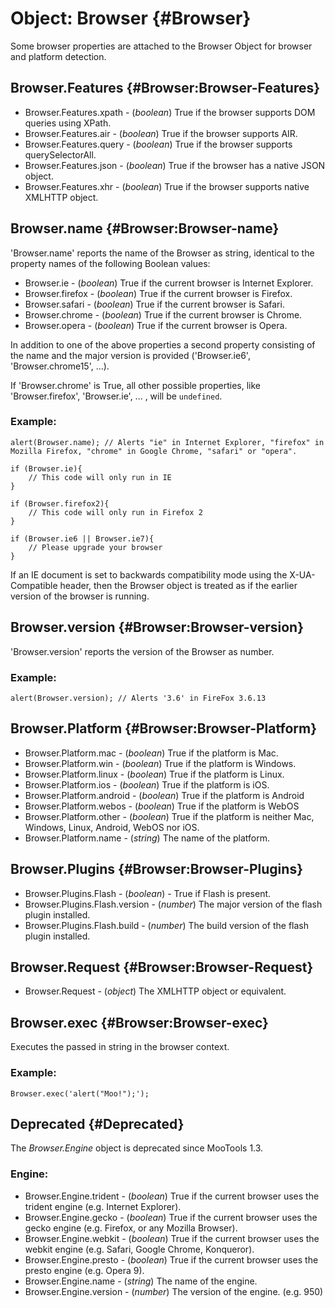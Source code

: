 Object: Browser {#Browser}
==========================

Some browser properties are attached to the Browser Object for browser and platform detection.

Browser.Features {#Browser:Browser-Features}
--------------------------------------------

* Browser.Features.xpath - (*boolean*) True if the browser supports DOM queries using XPath.
* Browser.Features.air - (*boolean*)  True if the browser supports AIR.
* Browser.Features.query - (*boolean*) True if the browser supports querySelectorAll.
* Browser.Features.json - (*boolean*) True if the browser has a native JSON object.
* Browser.Features.xhr - (*boolean*) True if the browser supports native XMLHTTP object.

Browser.name {#Browser:Browser-name}
------------------------------------

'Browser.name' reports the name of the Browser as string, identical to the property names of the following Boolean values:

* Browser.ie - (*boolean*) True if the current browser is Internet Explorer.
* Browser.firefox - (*boolean*) True if the current browser is Firefox.
* Browser.safari - (*boolean*) True if the current browser is Safari.
* Browser.chrome - (*boolean*) True if the current browser is Chrome.
* Browser.opera - (*boolean*) True if the current browser is Opera.

In addition to one of the above properties a second property consisting of the name and the major version is provided ('Browser.ie6', 'Browser.chrome15', ...).

If 'Browser.chrome' is True, all other possible properties, like 'Browser.firefox', 'Browser.ie', ... , will be `undefined`.

### Example:

	alert(Browser.name); // Alerts "ie" in Internet Explorer, "firefox" in Mozilla Firefox, "chrome" in Google Chrome, "safari" or "opera".

	if (Browser.ie){
		// This code will only run in IE
	}

	if (Browser.firefox2){
		// This code will only run in Firefox 2
	}

	if (Browser.ie6 || Browser.ie7){
		// Please upgrade your browser
	}

If an IE document is set to backwards compatibility mode using the X-UA-Compatible header, then the Browser object is treated as if the earlier version of the browser is running.

Browser.version {#Browser:Browser-version}
------------------------------------------

'Browser.version' reports the version of the Browser as number.

### Example:

	alert(Browser.version); // Alerts '3.6' in FireFox 3.6.13

Browser.Platform {#Browser:Browser-Platform}
--------------------------------------------

* Browser.Platform.mac - (*boolean*) True if the platform is Mac.
* Browser.Platform.win - (*boolean*) True if the platform is Windows.
* Browser.Platform.linux - (*boolean*) True if the platform is Linux.
* Browser.Platform.ios - (*boolean*) True if the platform is iOS.
* Browser.Platform.android - (*boolean*) True if the platform is Android
* Browser.Platform.webos - (*boolean*) True if the platform is WebOS
* Browser.Platform.other - (*boolean*) True if the platform is neither Mac, Windows, Linux, Android, WebOS nor iOS.
* Browser.Platform.name - (*string*) The name of the platform.

Browser.Plugins {#Browser:Browser-Plugins}
------------------------------------------

* Browser.Plugins.Flash - (*boolean*) - True if Flash is present.
* Browser.Plugins.Flash.version - (*number*) The major version of the flash plugin installed.
* Browser.Plugins.Flash.build - (*number*) The build version of the flash plugin installed.

Browser.Request {#Browser:Browser-Request}
------------------------------------------

* Browser.Request - (*object*) The XMLHTTP object or equivalent.

Browser.exec {#Browser:Browser-exec}
------------------------------------

Executes the passed in string in the browser context.

### Example:

	Browser.exec('alert("Moo!");');

Deprecated {#Deprecated}
-----------------------------------

The *Browser.Engine* object is deprecated since MooTools 1.3.

### Engine:

* Browser.Engine.trident - (*boolean*) True if the current browser uses the trident engine (e.g. Internet Explorer).
* Browser.Engine.gecko - (*boolean*) True if the current browser uses the gecko engine (e.g. Firefox, or any Mozilla Browser).
* Browser.Engine.webkit - (*boolean*) True if the current browser uses the webkit engine (e.g. Safari, Google Chrome, Konqueror).
* Browser.Engine.presto - (*boolean*) True if the current browser uses the presto engine (e.g. Opera 9).
* Browser.Engine.name - (*string*) The name of the engine.
* Browser.Engine.version - (*number*) The version of the engine. (e.g. 950)
